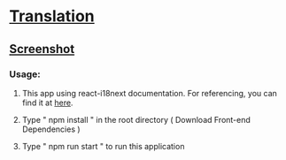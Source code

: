 # [Translation]()


## [Screenshot](https://res.cloudinary.com/djhte2ard/image/upload/v1605934520/translation_jiskkm.png)


### Usage: 

1. This app using react-i18next documentation. For referencing, you can find it at [here](https://react.i18next.com/).

2. Type  " npm install " in the root directory  ( Download Front-end Dependencies )

3. Type " npm run start " to run this application




